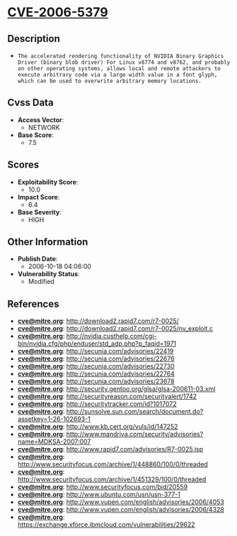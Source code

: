 
# [CVE-2006-5379](http://download2.rapid7.com/r7-0025/)

## Description

- `The accelerated rendering functionality of NVIDIA Binary Graphics Driver (binary blob driver) For Linux v8774 and v8762, and probably on other operating systems, allows local and remote attackers to execute arbitrary code via a large width value in a font glyph, which can be used to overwrite arbitrary memory locations.`

## Cvss Data

- **Access Vector**:
  - NETWORK
- **Base Score**:
  - 7.5

## Scores

- **Exploitability Score**:
  - 10.0
- **Impact Score**:
  - 6.4
- **Base Severity**:
  - HIGH

## Other Information

- **Publish Date**:
  - 2006-10-18 04:06:00
- **Vulnerability Status**:
  - Modified

## References

- **cve@mitre.org**: http://download2.rapid7.com/r7-0025/
- **cve@mitre.org**: http://download2.rapid7.com/r7-0025/nv_exploit.c
- **cve@mitre.org**: http://nvidia.custhelp.com/cgi-bin/nvidia.cfg/php/enduser/std_adp.php?p_faqid=1971
- **cve@mitre.org**: http://secunia.com/advisories/22419
- **cve@mitre.org**: http://secunia.com/advisories/22676
- **cve@mitre.org**: http://secunia.com/advisories/22730
- **cve@mitre.org**: http://secunia.com/advisories/22764
- **cve@mitre.org**: http://secunia.com/advisories/23678
- **cve@mitre.org**: http://security.gentoo.org/glsa/glsa-200611-03.xml
- **cve@mitre.org**: http://securityreason.com/securityalert/1742
- **cve@mitre.org**: http://securitytracker.com/id?1017072
- **cve@mitre.org**: http://sunsolve.sun.com/search/document.do?assetkey=1-26-102693-1
- **cve@mitre.org**: http://www.kb.cert.org/vuls/id/147252
- **cve@mitre.org**: http://www.mandriva.com/security/advisories?name=MDKSA-2007:007
- **cve@mitre.org**: http://www.rapid7.com/advisories/R7-0025.jsp
- **cve@mitre.org**: http://www.securityfocus.com/archive/1/448860/100/0/threaded
- **cve@mitre.org**: http://www.securityfocus.com/archive/1/451329/100/0/threaded
- **cve@mitre.org**: http://www.securityfocus.com/bid/20559
- **cve@mitre.org**: http://www.ubuntu.com/usn/usn-377-1
- **cve@mitre.org**: http://www.vupen.com/english/advisories/2006/4053
- **cve@mitre.org**: http://www.vupen.com/english/advisories/2006/4328
- **cve@mitre.org**: https://exchange.xforce.ibmcloud.com/vulnerabilities/29622
